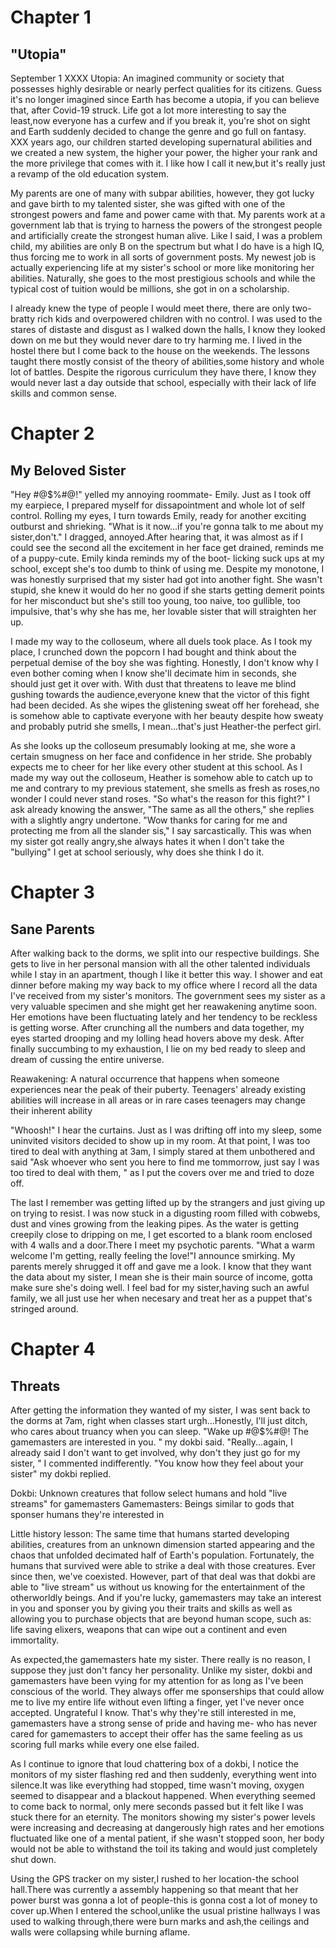 # Chapter 1
## "Utopia"
September 1 XXXX
Utopia: An imagined community or society that possesses highly desirable or nearly perfect qualities for its citizens. Guess it's no longer imagined since Earth has become a utopia, if you can believe that, after Covid-19 struck. Life got a lot more interesting to say the least,now everyone has a curfew and if you break it, you're shot on sight and Earth suddenly decided to change the genre and go full on fantasy. XXX years ago, our children started developing supernatural abilities and we created a new system, the higher your power, the higher your rank and the more privilege that comes with it. I like how I call it new,but it's really just a revamp of the old education system.

My parents are one of many with subpar abilities, however, they got lucky and gave birth to my talented sister, she was gifted with one of the strongest powers and fame and power came with that. My parents work at a government lab that is trying to harness the powers of the strongest people and artificially create the strongest human alive. Like I said, I was a problem child, my abilities are only B on the spectrum but what I do have is a high IQ, thus forcing me to work in all sorts of government posts. My newest job is actually experiencing life at my sister's school or more like monitoring her abilities. Naturally, she goes to the most prestigious schools and while the typical cost of tuition would be millions, she got in on a scholarship.

I already knew the type of people I would meet there, there are only two- bratty rich kids and overpowered children with no control. I was used to the stares of distaste and disgust as I walked down the halls, I know they looked down on me but they would never dare to try harming me. I lived in the hostel there but I come back to the house on the weekends. The lessons taught there mostly consist of the theory of abilities,some history and whole lot of battles. Despite the rigorous curriculum they have there, I know they would never last a day outside that school, especially with their lack of life skills and common sense.

# Chapter 2
## My Beloved Sister
"Hey #@$%#@!" yelled my annoying roommate- Emily. Just as I took off my earpiece, I prepared myself for dissapointment and whole lot of self control. Rolling my eyes, I turn towards Emily, ready for another exciting outburst and shrieking. "What is it now...if you're gonna talk to me about my sister,don't." I dragged, annoyed.After hearing that, it was almost as if I could see the second all the excitement in her face get drained, reminds me of a puppy-cute. Emily kinda reminds my of the boot- licking suck ups at my school, except she's too dumb to think of using me. Despite my monotone, I was honestly surprised that my sister had got into another fight. She wasn't stupid, she knew it would do her no good if she starts getting demerit points for her misconduct but she's still too young, too naive, too gullible, too impulsive, that's why she has me, her lovable sister that will straighten her up.

I made my way to the colloseum, where all duels took place. As I took my place, I crunched down the popcorn I had bought and think about the perpetual demise of the boy she was fighting. Honestly, I don't know why I even bother coming when I know she'll decimate him in seconds, she should just get it over with. With dust that threatens to leave me blind gushing towards the audience,everyone knew that the victor of this fight had been decided. As she wipes the glistening sweat off her forehead, she is somehow able to captivate everyone with her beauty despite how sweaty and probably putrid she smells, I mean...that's just Heather-the perfect girl.

As she looks up the colloseum presumably looking at me, she wore a certain smugness on her face and confidence in her stride. She probably expects me to cheer for her like every other student at this school. As I made my way out the colloseum, Heather is somehow able to catch up to me and contrary to my previous statement, she smells as fresh as roses,no wonder I could never stand roses. "So what's the reason for this fight?" I ask already knowing the answer, "The same as all the others," she replies with a slightly angry undertone. "Wow thanks for caring for me and protecting me from all the slander sis," I say sarcastically. This was when my sister got really angry,she always hates it when I don't take the "bullying" I get at school seriously, why does she think I do it.

# Chapter 3
## Sane Parents
After walking back to the dorms, we split into our respective buildings. She gets to live in her personal mansion with all the other talented individuals while I stay in an apartment, though I like it better this way. I shower and eat dinner before making my way back to my office where I record all the data I've received from my sister's monitors. The government sees my sister as a very valuable specimen and she might get her reawakening anytime soon. Her emotions have been fluctuating lately and her tendency to be reckless is getting worse. After crunching all the numbers and data together, my eyes started drooping and my lolling head hovers above my desk. After finally succumbing to my exhaustion, I lie on my bed ready to sleep and dream of cussing the entire universe.

Reawakening: A natural occurrence that happens when someone experiences near the peak of their puberty. Teenagers' already existing abilities will increase in all areas or in rare cases teenagers may change their inherent ability

"Whoosh!" I hear the curtains. Just as I was drifting off into my sleep, some uninvited visitors decided to show up in my room. At that point, I was too tired to deal with anything at 3am, I simply stared at them unbothered and said "Ask whoever who sent you here to find me tommorrow, just say I was too tired to deal with them, " as I put the covers over me and tried to doze off.

The last I remember was getting lifted up by the strangers and just giving up on trying to resist. I was now stuck in a digusting room filled with cobwebs, dust and vines growing from the leaking pipes. As the water is getting creepily close to dripping on me, I get escorted to a blank room enclosed with 4 walls and a door.There I meet my psychotic parents. "What a warm welcome I'm getting, really feeling the love!"I announce smirking. My parents merely shrugged it off and gave me a look. I know that they want the data about my sister, I mean she is their main source of income, gotta make sure she's doing well. I feel bad for my sister,having such an awful family, we all just use her when necesary and treat her as a puppet that's stringed around.

# Chapter 4
## Threats
After getting the information they wanted of my sister, I was sent back to the dorms at 7am, right when classes start urgh...Honestly, I'll just ditch, who cares about truancy when you can sleep. "Wake up #@$%#@! The gamemasters are interested in you. " my dokbi said. "Really...again, I already said I don't want to get involved, why don't they just go for my sister, " I commented indifferently. "You know how they feel about your sister" my dokbi replied.

Dokbi: Unknown creatures that follow select humans and hold "live streams" for gamemasters
Gamemasters: Beings similar to gods that sponser humans they're interested in

Little history lesson: The same time that humans started developing abilities, creatures from an unknown dimension started appearing and the chaos that unfolded decimated half of Earth's population. Fortunately, the humans that survived were able to strike a deal with those creatures. Ever since then, we've coexisted. However, part of that deal was that dokbi are able to "live stream" us without us knowing for the entertainment of the otherworldly beings. And if you're lucky, gamemasters may take an interest in you and sponser you by giving you their traits and skills as well as allowing you to purchase objects that are beyond human scope, such as: life saving elixers, weapons that can wipe out a continent and even immortality.

As expected,the gamemasters hate my sister. There really is no reason, I suppose they just don't fancy her personality. Unlike my sister, dokbi and gamemasters have been vying for my attention for as long as I've been conscious of the world. They always offer me sponserships that could allow me to live my entire life without even lifting a finger, yet I've never once accepted. Ungrateful I know. That's why they're still interested in me, gamemasters have a strong sense of pride and having me- who has never cared for gamemasters to accept their offer has the same feeling as us scoring full marks while every one else failed.

As I continue to ignore that loud chattering box of a dokbi, I notice the monitors of my sister flashing red and then suddenly, everything went into silence.It was like everything had stopped, time wasn't moving, oxygen seemed to disappear and a blackout happened. When everything seemed to come back to normal, only mere seconds passed but it felt like I was stuck there for an eternity. The monitors showing my sister's power levels were increasing and decreasing at dangerously high rates and her emotions fluctuated like one of a mental patient, if she wasn't stopped soon, her body would not be able to withstand the toil its taking and would just completely shut down.

Using the GPS tracker on my sister,I rushed to her location-the school hall.There was currently a assembly happening so that meant that her power burst was gonna a lot of people-this is gonna cost a lot of money to cover up.When I entered the school,unlike the usual pristine hallways I was used to walking through,there were burn marks and ash,the ceilings and walls were collapsing while burning aflame.
